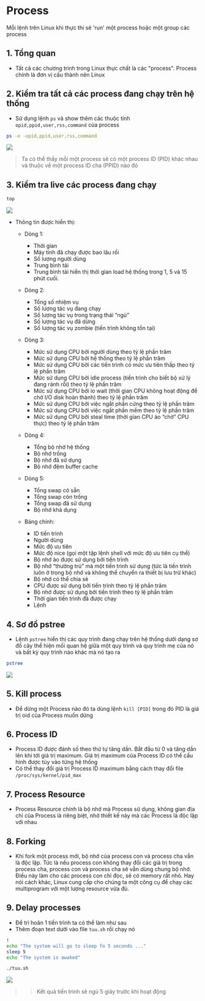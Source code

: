 # Process
Mỗi lệnh trên Linux khi thực thi sẽ 'run' một process hoặc một group các process
## 1. Tổng quan 
- Tất cả các chương trình trong Linux thực chất là các "process". Process chính là đơn vị cấu thành nên Linux
## 2. Kiểm tra tất cả các process đang chạy trên hệ thống
- Sử dụng lệnh `ps` và show thêm các thuộc tính `opid,ppid,user,rss,command` của process
```sh
ps -e -opid,ppid,user,rss,command
```

![](./images/ps.png)

> Ta có thể thấy mỗi một process sẽ có một process ID (PID) khác nhau và thuộc về một process ID cha (PPID) nào đó

## 3. Kiểm tra live các process đang chạy
```sh
top
```

![](./images/top.png)

- Thông tin được hiển thị:
	+ Dòng 1: 
		+ Thời gian
		+ Máy tính đã chạy được bao lâu rồi
		+ Số lượng người dùng
		+ Trung bình tải
		+ Trung bình tải hiển thị thời gian load hệ thống trong 1, 5 và 15 phút cuối.

	+ Dòng 2: 
		+ Tổng số nhiệm vụ
		+ Số lượng tác vụ đang chạy
		+ Số lượng tác vụ trong trạng thái “ngủ”
		+ Số lượng tác vụ đã dừng
		+ Số lượng tác vụ zombie (tiến trình không tồn tại)

	+ Dòng 3:
		+ Mức sử dụng CPU bởi người dùng theo tỷ lệ phần trăm
		+ Mức sử dụng CPU bởi hệ thống theo tỷ lệ phần trăm
		+ Mức sử dụng CPU bởi các tiến trình có mức ưu tiên thấp theo tỷ lệ phần trăm
		+ Mức sử dụng CPU bởi idle process (tiến trình cho biết bộ xử lý đang rảnh rỗi) theo tỷ lệ phần trăm
		+ Mức sử dụng CPU bởi io wait (thời gian CPU không hoạt động để chờ I/O disk hoàn thành) theo tỷ lệ phần trăm
		+ Mức sử dụng CPU bởi việc ngắt phần cứng theo tỷ lệ phần trăm
		+ Mức sử dụng CPU bởi việc ngắt phần mềm theo tỷ lệ phần trăm
		+ Mức sử dụng CPU bởi steal time (thời gian CPU ảo “chờ” CPU thực) theo tỷ lệ phần trăm

	+ Dòng 4:
		+ Tổng bộ nhớ hệ thống
		+ Bộ nhớ trống
		+ Bộ nhớ đã sử dụng
		+ Bộ nhớ đệm buffer cache

	+ Dòng 5: 
		+ Tổng swap có sẵn
		+ Tổng swap còn trống
		+ Tổng swap đã sử dụng
		+ Bộ nhớ khả dụng

	+ Bảng chính:
		+ ID tiến trình
		+ Người dùng
		+ Mức độ ưu tiên
		+ Mức độ nice (gọi một tập lệnh shell với mức độ ưu tiên cụ thể)
		+ Bộ nhớ ảo được sử dụng bởi tiến trình
		+ Bộ nhớ “thường trú” mà một tiến trình sử dụng (tức là tiến trình luôn ở trong bộ nhớ và không thể chuyển ra thiết bị lưu trữ khác)
		+ Bộ nhớ có thể chia sẻ
		+ CPU được sử dụng bởi tiến trình theo tỷ lệ phần trăm
		+ Bộ nhớ được sử dụng bởi tiến trình theo tỷ lệ phần trăm
		+ Thời gian tiến trình đã được chạy
		+ Lệnh

## 4. Sơ đồ pstree
- Lệnh `pstree` hiển thị các quy trình đang chạy trên hệ thống dưới dạng sơ đồ cây thể hiện mối quan hệ giữa một quy trình và quy trình mẹ của nó và bất kỳ quy trình nào khác mà nó tạo ra
```sh
pstree
```

![](./images/pstree.png)

## 5. Kill process
- Để dừng một Process nào đó ta dùng lệnh `kill [PID]` trong đó PID là giá trị oid của Process muốn dừng

## 6. Process ID
- Process ID được đánh số theo thứ tự tăng dần. Bắt đầu từ 0 và tăng dần lên khi tới giá trị maximum. Giá trị maximum của Process ID có thể cấu hình được tùy vào từng hệ thống
- Có thể thay đổi giá trị Process ID maximum bằng cách thay đổi file `/proc/sys/kernel/pid_max`

## 7. Process Resource
- Process Resource chính là bộ nhớ mà Process sử dụng, không gian địa chỉ của Process là riêng biệt, nhờ thiết kế này mà các Process là độc lập với nhau 
## 8. Forking 
- Khi fork một process mới, bộ nhớ của process con và process cha vẫn là độc lập. Tức là nếu process con không thay đổi các giá trị trong process cha, process con và process cha sẽ vẫn dùng chung bộ nhớ. Điều này làm cho các process con chỉ đọc, sẽ có memory rất nhỏ. Hay nói cách khác, Linux cung cấp cho chúng ta một công cụ để chạy các multiprogram với một lượng resource vửa đủ.
## 9. Delay processes
- Để trì hoãn 1 tiến trình ta có thể làm như sau
- Thêm đoạn text dưới vào file `tuu.sh` rồi chạy nó
```sh
!
echo "The system will go to sleep fo 5 seconds ..."
sleep 5
echo "The system is awaked"
```
```sh
./tuu.sh
```

![](./images/delayprocess.png)

>> Kết quả tiến trình sẽ ngủ 5 giây trước khi hoạt động
